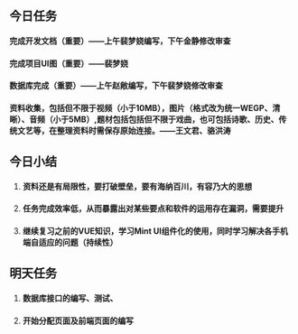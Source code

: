 ## 今日任务

#### 完成开发文档（重要）——上午裴梦娆编写，下午金静修改审查

#### 完成项目UI图（重要）——裴梦娆

#### 数据库完成（重要）——上午赵敞编写，下午裴梦娆修改审查

#### 资料收集，包括但不限于视频（小于10MB），图片（格式改为统一WEGP、清晰）、音频（小于5MB）,题材包括包括但不限于戏曲，也可包括诗歌、历史、传统文艺等，在整理资料时需保存原始连接。——王文君、骆洪涛

## 今日小结

1. #### 资料还是有局限性，要打破壁垒，要有海纳百川，有容乃大的思想

2. #### 任务完成效率低，从而暴露出对某些要点和软件的运用存在漏洞，需要提升

3. #### 继续复习之前的VUE知识，学习Mint UI组件化的使用，同时学习解决各手机端自适应的问题（持续性）

## 明天任务

1. #### 数据库接口的编写、测试、

2. #### 开始分配页面及前端页面的编写